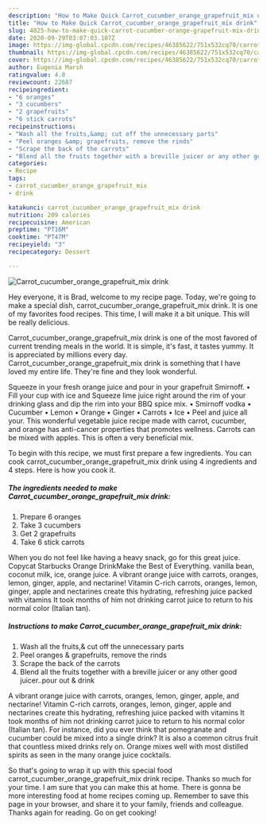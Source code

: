 ```yaml
---
description: "How to Make Quick Carrot_cucumber_orange_grapefruit_mix drink"
title: "How to Make Quick Carrot_cucumber_orange_grapefruit_mix drink"
slug: 4025-how-to-make-quick-carrot-cucumber-orange-grapefruit-mix-drink
date: 2020-09-29T03:07:03.107Z
image: https://img-global.cpcdn.com/recipes/46385622/751x532cq70/carrot_cucumber_orange_grapefruit_mix-drink-recipe-main-photo.jpg
thumbnail: https://img-global.cpcdn.com/recipes/46385622/751x532cq70/carrot_cucumber_orange_grapefruit_mix-drink-recipe-main-photo.jpg
cover: https://img-global.cpcdn.com/recipes/46385622/751x532cq70/carrot_cucumber_orange_grapefruit_mix-drink-recipe-main-photo.jpg
author: Eugenia Marsh
ratingvalue: 4.8
reviewcount: 22687
recipeingredient:
- "6 oranges"
- "3 cucumbers"
- "2 grapefruits"
- "6 stick carrots"
recipeinstructions:
- "Wash all the fruits,&amp; cut off the unnecessary parts"
- "Peel oranges &amp; grapefruits, remove the rinds"
- "Scrape the back of the carrots"
- "Blend all the fruits together with a breville juicer or any other good juicer..pour out &amp; drink"
categories:
- Recipe
tags:
- carrot_cucumber_orange_grapefruit_mix
- drink

katakunci: carrot_cucumber_orange_grapefruit_mix drink 
nutrition: 209 calories
recipecuisine: American
preptime: "PT16M"
cooktime: "PT47M"
recipeyield: "3"
recipecategory: Dessert

---
```



![Carrot_cucumber_orange_grapefruit_mix drink](https://img-global.cpcdn.com/recipes/46385622/751x532cq70/carrot_cucumber_orange_grapefruit_mix-drink-recipe-main-photo.jpg)

Hey everyone, it is Brad, welcome to my recipe page. Today, we're going to make a special dish, carrot_cucumber_orange_grapefruit_mix drink. It is one of my favorites food recipes. This time, I will make it a bit unique. This will be really delicious.

Carrot_cucumber_orange_grapefruit_mix drink is one of the most favored of current trending meals in the world. It is simple, it's fast, it tastes yummy. It is appreciated by millions every day. Carrot_cucumber_orange_grapefruit_mix drink is something that I have loved my entire life. They're fine and they look wonderful.

Squeeze in your fresh orange juice and pour in your grapefruit Smirnoff. • Fill your cup with ice and Squeeze lime juice right around the rim of your drinking glass and dip the rim into your BBQ spice mix. • Smirnoff vodka • Cucumber • Lemon • Orange • Ginger • Carrots • Ice • Peel and juice all your. This wonderful vegetable juice recipe made with carrot, cucumber, and orange has anti-cancer properties that promotes wellness. Carrots can be mixed with apples. This is often a very beneficial mix.


To begin with this recipe, we must first prepare a few ingredients. You can cook carrot_cucumber_orange_grapefruit_mix drink using 4 ingredients and 4 steps. Here is how you cook it.

<!--inarticleads1-->

##### The ingredients needed to make Carrot_cucumber_orange_grapefruit_mix drink:

1. Prepare 6 oranges
1. Take 3 cucumbers
1. Get 2 grapefruits
1. Take 6 stick carrots


When you do not feel like having a heavy snack, go for this great juice. Copycat Starbucks Orange DrinkMake the Best of Everything. vanilla bean, coconut milk, ice, orange juice. A vibrant orange juice with carrots, oranges, lemon, ginger, apple, and nectarine! Vitamin C-rich carrots, oranges, lemon, ginger, apple and nectarines create this hydrating, refreshing juice packed with vitamins It took months of him not drinking carrot juice to return to his normal color (Italian tan). 

<!--inarticleads2-->

##### Instructions to make Carrot_cucumber_orange_grapefruit_mix drink:

1. Wash all the fruits,&amp; cut off the unnecessary parts
1. Peel oranges &amp; grapefruits, remove the rinds
1. Scrape the back of the carrots
1. Blend all the fruits together with a breville juicer or any other good juicer..pour out &amp; drink


A vibrant orange juice with carrots, oranges, lemon, ginger, apple, and nectarine! Vitamin C-rich carrots, oranges, lemon, ginger, apple and nectarines create this hydrating, refreshing juice packed with vitamins It took months of him not drinking carrot juice to return to his normal color (Italian tan). For instance, did you ever think that pomegranate and cucumber could be mixed into a single drink? It is also a common citrus fruit that countless mixed drinks rely on. Orange mixes well with most distilled spirits as seen in the many orange juice cocktails. 

So that's going to wrap it up with this special food carrot_cucumber_orange_grapefruit_mix drink recipe. Thanks so much for your time. I am sure that you can make this at home. There is gonna be more interesting food at home recipes coming up. Remember to save this page in your browser, and share it to your family, friends and colleague. Thanks again for reading. Go on get cooking!
